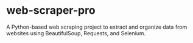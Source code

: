 # web-scraper-pro
A Python-based web scraping project to extract and organize data from websites using BeautifulSoup, Requests, and Selenium.
